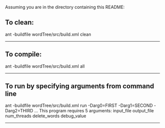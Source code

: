 
Assuming you are in the directory containing this README:

## To clean:
ant -buildfile wordTree/src/build.xml clean

-----------------------------------------------------------------------
## To compile: 
ant -buildfile wordTree/src/build.xml all

-----------------------------------------------------------------------
## To run by specifying arguments from command line 
ant -buildfile wordTree/src/build.xml run -Darg0=FIRST -Darg1=SECOND -Darg2=THIRD ...
This program requires 5 arguments: input_file output_file num_threads delete_words debug_value

-----------------------------------------------------------------------

